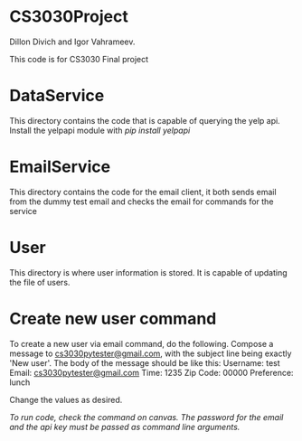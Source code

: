 # CS3030Project

Dillon Divich and Igor Vahrameev.

This code is for CS3030 Final project

# DataService
This directory contains the code that is capable of querying the yelp api. Install the yelpapi module with *pip install yelpapi*

# EmailService
This directory contains the code for the email client, it both sends email from the dummy test email and checks the email for commands for the service

# User
This directory is where user information is stored. It is capable of updating the file of users.

# Create new user command
To create a new user via email command, do the following. Compose a message to cs3030pytester@gmail.com, with the subject line being exactly 'New user'. The body of the message should be like this:
Username: test
Email: cs3030pytester@gmail.com
Time: 1235
Zip Code: 00000
Preference: lunch

Change the values as desired. 

*To run code, check the command on canvas. The password for the email and the api key must be passed as command line arguments.*